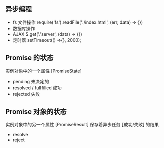 ## 异步编程
* fs 文件操作
    require('fs').readFile('./index.html', (err, data) => {})
* 数据库操作
* AJAX
    $.get('/server', (data) => {})
* 定时器
    setTimeout(() =>{}, 2000);

## Promise 的状态
实例对象中的一个属性  [PromiseState]
* pending   未决定的
* resolved / fullfilled  成功
* rejected    失败

## Promise 对象的状态
实例对象中的另一个属性 [PromiseResult]
保存着异步任务  [成功/失败] 的结果
* resolve
* reject
